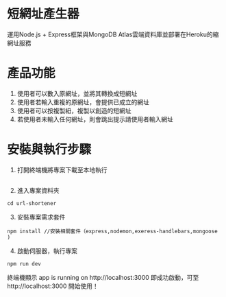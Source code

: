 # 短網址產生器
運用Node.js + Express框架與MongoDB Atlas雲端資料庫並部署在Heroku的縮網址服務

# 產品功能
1. 使用者可以數入原網址，並將其轉換成短網址
2. 使用者若輸入重複的原網址，會提供已成立的網址
3. 使用者可以按複製紐，複製以創造的短網址
4. 若使用者未輸入任何網址，則會跳出提示請使用者輸入網址

# 安裝與執行步驟
1. 打開終端機將專案下載至本地執行
```

```
2. 進入專案資料夾
```
cd url-shortener
```
3. 安裝專案需求套件
```
npm install //安裝相關套件（express,nodemon,exeress-handlebars,mongoose )
```
4. 啟動伺服器，執行專案

```
npm run dev
```
終端機顯示 app is running on http://localhost:3000 即成功啟動，可至 http://localhost:3000 開始使用！

